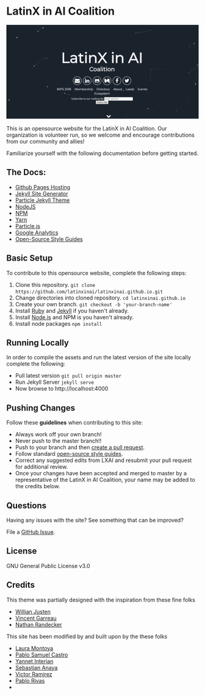 # LatinX in AI Coalition

![](./assets/img/particle.jpg)

This is an opensource website for the LatinX in AI Coalition. Our organization is volunteer run, so we welcome and encourage contributions from our community and allies! 

Familiarize yourself with the following documentation before getting started.

## The Docs:

- [Github Pages Hosting](https://pages.github.com/)
- [Jekyll Site Generator](https://jekyllrb.com/)
- [Particle Jekyll Theme](https://jekyll-themes.com/particle/)
- [NodeJS](https://nodejs.org/)
- [NPM](https://www.npmjs.com/get-npm)
- [Yarn](https://yarnpkg.com/en/)
- [Particle.js](https://github.com/VincentGarreau/particles.js/)
- [Google Analytics](https://analytics.google.com/analytics/web/provision/?authuser=0#/provision)
- [Open-Source Style Guides](http://google.github.io/styleguide/)

## Basic Setup

To contribute to this opensource website, complete the following steps:

1. Clone this repository.
    `git clone https://github.com/latinxinai/latinxinai.github.io.git`
2. Change directories into cloned repository.
    `cd latinxinai.github.io`
2. Create your own branch.
    `git checkout -b 'your-branch-name'`
3. Install [Ruby](https://www.ruby-lang.org/en/downloads/) and [Jekyll](https://jekyllrb.com/docs/installation/) if you haven't already.
4. Install [Node.js](https://nodejs.org/) and NPM is you haven't already.
3. Install node packages 
    `npm install`


## Running Locally

In order to compile the assets and run the latest version of the site locally complete the following:

- Pull latest version
    `git pull origin master`
- Run Jekyll Server
    `jekyll serve`
- Now browse to http://localhost:4000

## Pushing Changes

Follow these **guidelines** when contributing to this site:

- Always work off your own branch!
- Never push to the master branch!!
- Push to your branch and then [create a pull request](https://help.github.com/articles/creating-a-pull-request/).
- Follow standard [open-source style guides](http://google.github.io/styleguide/).
- Correct any suggested edits from LXAI and resubmit your pull request for additional review.
- Once your changes have been accepted and merged to master by a representative of the LatinX in AI Coalition, your name may be added to the credits below. 


## Questions

Having any issues with the site? See something that can be improved? 

File a [GitHub Issue](https://github.com/latinxinai/latinxinai.github.io/issues).										

## License

GNU General Public License v3.0

## Credits

This theme was partially designed with the inspiration from these fine folks
- [Willian Justen](https://github.com/willianjusten/will-jekyll-template)
- [Vincent Garreau](https://github.com/VincentGarreau/particles.js/)
- [Nathan Randecker](https://github.com/nrandecker/)

This site has been modified by and built upon by the these folks
- [Laura Montoya](https://github.com/quickresolve)
- [Pablo Samuel Castro]()
- [Yannet Interian]()
- [Sebastian Anaya]()
- [Victor Ramirez]()
- [Pablo Rivas](https://github.com/pablorp80)
- 
